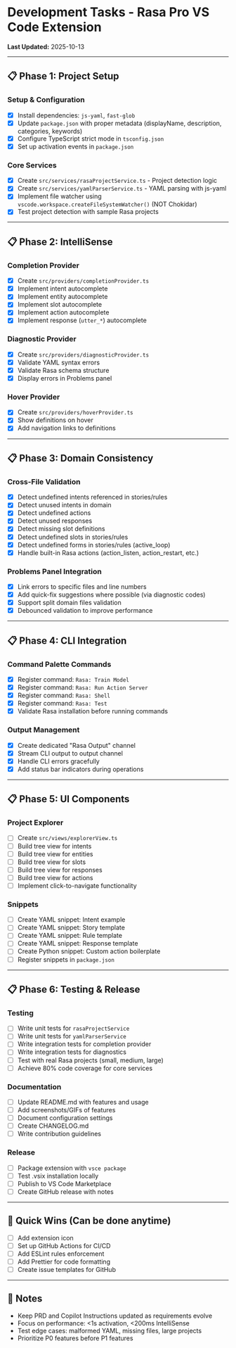 # Development Tasks - Rasa Pro VS Code Extension

**Last Updated:** 2025-10-13

---

## 📋 Phase 1: Project Setup

### Setup & Configuration

- [x] Install dependencies: `js-yaml`, `fast-glob`
- [x] Update `package.json` with proper metadata (displayName, description, categories, keywords)
- [x] Configure TypeScript strict mode in `tsconfig.json`
- [x] Set up activation events in `package.json`

### Core Services

- [x] Create `src/services/rasaProjectService.ts` - Project detection logic
- [x] Create `src/services/yamlParserService.ts` - YAML parsing with js-yaml
- [x] Implement file watcher using `vscode.workspace.createFileSystemWatcher()` (NOT Chokidar)
- [x] Test project detection with sample Rasa projects

---

## 📋 Phase 2: IntelliSense

### Completion Provider

- [x] Create `src/providers/completionProvider.ts`
- [x] Implement intent autocomplete
- [x] Implement entity autocomplete
- [x] Implement slot autocomplete
- [x] Implement action autocomplete
- [x] Implement response (`utter_*`) autocomplete

### Diagnostic Provider

- [x] Create `src/providers/diagnosticProvider.ts`
- [x] Validate YAML syntax errors
- [x] Validate Rasa schema structure
- [x] Display errors in Problems panel

### Hover Provider

- [x] Create `src/providers/hoverProvider.ts`
- [x] Show definitions on hover
- [x] Add navigation links to definitions

---

## 📋 Phase 3: Domain Consistency

### Cross-File Validation

- [x] Detect undefined intents referenced in stories/rules
- [x] Detect unused intents in domain
- [x] Detect undefined actions
- [x] Detect unused responses
- [x] Detect missing slot definitions
- [x] Detect undefined slots in stories/rules
- [x] Detect undefined forms in stories/rules (active_loop)
- [x] Handle built-in Rasa actions (action_listen, action_restart, etc.)

### Problems Panel Integration

- [x] Link errors to specific files and line numbers
- [x] Add quick-fix suggestions where possible (via diagnostic codes)
- [x] Support split domain files validation
- [x] Debounced validation to improve performance

---

## 📋 Phase 4: CLI Integration

### Command Palette Commands

- [x] Register command: `Rasa: Train Model`
- [x] Register command: `Rasa: Run Action Server`
- [x] Register command: `Rasa: Shell`
- [x] Register command: `Rasa: Test`
- [x] Validate Rasa installation before running commands

### Output Management

- [x] Create dedicated "Rasa Output" channel
- [x] Stream CLI output to output channel
- [x] Handle CLI errors gracefully
- [x] Add status bar indicators during operations

---

## 📋 Phase 5: UI Components

### Project Explorer

- [ ] Create `src/views/explorerView.ts`
- [ ] Build tree view for intents
- [ ] Build tree view for entities
- [ ] Build tree view for slots
- [ ] Build tree view for responses
- [ ] Build tree view for actions
- [ ] Implement click-to-navigate functionality

### Snippets

- [ ] Create YAML snippet: Intent example
- [ ] Create YAML snippet: Story template
- [ ] Create YAML snippet: Rule template
- [ ] Create YAML snippet: Response template
- [ ] Create Python snippet: Custom action boilerplate
- [ ] Register snippets in `package.json`

---

## 📋 Phase 6: Testing & Release

### Testing

- [ ] Write unit tests for `rasaProjectService`
- [ ] Write unit tests for `yamlParserService`
- [ ] Write integration tests for completion provider
- [ ] Write integration tests for diagnostics
- [ ] Test with real Rasa projects (small, medium, large)
- [ ] Achieve 80% code coverage for core services

### Documentation

- [ ] Update README.md with features and usage
- [ ] Add screenshots/GIFs of features
- [ ] Document configuration settings
- [ ] Create CHANGELOG.md
- [ ] Write contribution guidelines

### Release

- [ ] Package extension with `vsce package`
- [ ] Test .vsix installation locally
- [ ] Publish to VS Code Marketplace
- [ ] Create GitHub release with notes

---

## 🎯 Quick Wins (Can be done anytime)

- [ ] Add extension icon
- [ ] Set up GitHub Actions for CI/CD
- [ ] Add ESLint rules enforcement
- [ ] Add Prettier for code formatting
- [ ] Create issue templates for GitHub

---

## 📝 Notes

- Keep PRD and Copilot Instructions updated as requirements evolve
- Focus on performance: <1s activation, <200ms IntelliSense
- Test edge cases: malformed YAML, missing files, large projects
- Prioritize P0 features before P1 features
